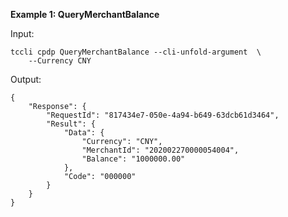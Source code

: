 **Example 1: QueryMerchantBalance**



Input: 

```
tccli cpdp QueryMerchantBalance --cli-unfold-argument  \
    --Currency CNY
```

Output: 
```
{
    "Response": {
        "RequestId": "817434e7-050e-4a94-b649-63dcb61d3464",
        "Result": {
            "Data": {
                "Currency": "CNY",
                "MerchantId": "202002270000054004",
                "Balance": "1000000.00"
            },
            "Code": "000000"
        }
    }
}
```

